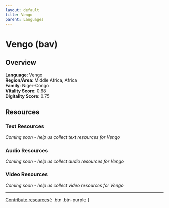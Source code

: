 ```yaml
---
layout: default
title: Vengo
parent: Languages
---
```


# Vengo (bav)

## Overview

**Language**: Vengo  
**Region/Area**: Middle Africa, Africa  
**Family**: Niger-Congo  
**Vitality Score**: 0.68  
**Digitality Score**: 0.75  

## Resources

### Text Resources
*Coming soon - help us collect text resources for Vengo*

### Audio Resources
*Coming soon - help us collect audio resources for Vengo*

### Video Resources
*Coming soon - help us collect video resources for Vengo*

---

[Contribute resources](https://fairtrain.github.io/){: .btn .btn-purple }
